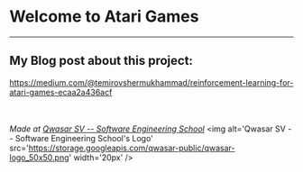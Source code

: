 # Welcome to Atari Games
***



## My Blog post about this project:
https://medium.com/@temirovshermukhammad/reinforcement-learning-for-atari-games-ecaa2a436acf










<br><br><span><i>Made at <a href='https://qwasar.io'>Qwasar SV -- Software Engineering School</a></i></span>
<span><img alt='Qwasar SV -- Software Engineering School's Logo' src='https://storage.googleapis.com/qwasar-public/qwasar-logo_50x50.png' width='20px' /></span>
